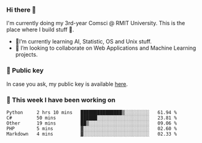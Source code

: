 ### Hi there 👋

I'm currently doing my 3rd-year Comsci @ RMIT University. This is the place where I build stuff 👀. 

- 🌱I’m currently learning AI, Statistic, OS and Unix stuff.
- 👯 I’m looking to collaborate on Web Applications and Machine Learning projects.

### 🔑 Public key

In case you ask, my public key is available [here](https://public.auspham.dev/).

### 📅 This week I have been working on
<!--START_SECTION:waka-->
```text
Python     2 hrs 10 mins   ███████████████▒░░░░░░░░░   61.94 % 
C#         50 mins         ██████░░░░░░░░░░░░░░░░░░░   23.81 % 
Other      19 mins         ██▒░░░░░░░░░░░░░░░░░░░░░░   09.06 % 
PHP        5 mins          ▓░░░░░░░░░░░░░░░░░░░░░░░░   02.60 % 
Markdown   4 mins          ▓░░░░░░░░░░░░░░░░░░░░░░░░   02.33 % 
```
<!--END_SECTION:waka-->

<!--
**rockmanvnx6/rockmanvnx6** is a ✨ _special_ ✨ repository because its `README.md` (this file) appears on your GitHub profile.

Here are some ideas to get you started:

- 🔭 I’m currently working on ...
- 🌱 I’m currently learning ...
- 👯 I’m looking to collaborate on ...
- 🤔 I’m looking for help with ...
- 💬 Ask me about ...
- 📫 How to reach me: ...
- 😄 Pronouns: ...
- ⚡ Fun fact: ...
-->

